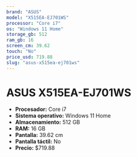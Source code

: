 ```yaml
---
brand: "ASUS"
model: "X515EA-EJ701WS"
processor: "Core i7"
os: "Windows 11 Home"
storage_gb: 512
ram_gb: 16
screen_cm: 39.62
touch: "No"
price_usd: 719.88
slug: "asus-x515ea-ej701ws"
---
```


# ASUS X515EA-EJ701WS

- **Procesador:** Core i7
- **Sistema operativo:** Windows 11 Home
- **Almacenamiento:** 512 GB
- **RAM:** 16 GB
- **Pantalla:** 39.62 cm
- **Pantalla táctil:** No
- **Precio:** $719.88
